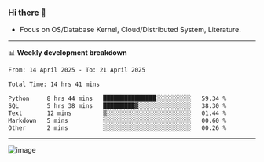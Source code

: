 ### Hi there 👋
<!-- * Daily Meditation via Leetcode/Competitive-Programming. -->
* Focus on OS/Database Kernel, Cloud/Distributed System, Literature.

-------

📊 **Weekly development breakdown**
<!--START_SECTION:waka-->

```txt
From: 14 April 2025 - To: 21 April 2025

Total Time: 14 hrs 41 mins

Python     8 hrs 44 mins   ███████████████░░░░░░░░░░   59.34 %
SQL        5 hrs 38 mins   █████████▓░░░░░░░░░░░░░░░   38.30 %
Text       12 mins         ▒░░░░░░░░░░░░░░░░░░░░░░░░   01.44 %
Markdown   5 mins          ░░░░░░░░░░░░░░░░░░░░░░░░░   00.60 %
Other      2 mins          ░░░░░░░░░░░░░░░░░░░░░░░░░   00.26 %
```

<!--END_SECTION:waka-->

-------

<!-- [![Leetcode Stats](https://leetcard.jacoblin.cool/hzhang413?font=Fira+Mono)](https://leetcode.com/fxrc) -->
![image](./cyberpunk-ghost-in-the-shell.gif)
<!--![image](./gis-archive.png)-->
